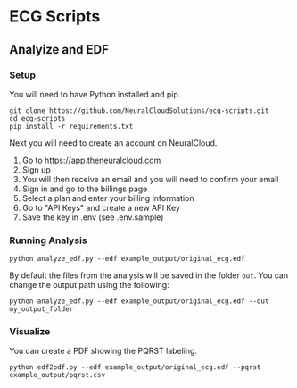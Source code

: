 # ECG Scripts

## Analyize and EDF

### Setup

You will need to have Python installed and pip.

```
git clone https://github.com/NeuralCloudSolutions/ecg-scripts.git
cd ecg-scripts
pip install -r requirements.txt
```

Next you will need to create an account on NeuralCloud.

1. Go to https://app.theneuralcloud.com
2. Sign up
3. You will then receive an email and you will need to confirm your email
4. Sign in and go to the billings page
5. Select a plan and enter your billing information
6. Go to "API Keys" and create a new API Key
7. Save the key in .env (see .env.sample)

### Running Analysis

```
python analyze_edf.py --edf example_output/original_ecg.edf
```

By default the files from the analysis will be saved in the folder `out`. You can change the output path using the following:

```
python analyze_edf.py --edf example_output/original_ecg.edf --out my_output_folder
```

### Visualize

You can create a PDF showing the PQRST labeling.

```
python edf2pdf.py --edf example_output/original_ecg.edf --pqrst example_output/pqrst.csv
```
